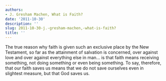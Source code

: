 ```yaml
---
authors:
- J. Gresham Machen, What is Faith?
date: '2011-10-30'
description: ''
slug: 2011-10-30-j.-gresham-machen,-what-is-faith?
title: ''
---
```

The true reason why faith is given such an exclusive place by the New Testament, so far as the attainment of salvation is concerned, over against love and over against everything else in man... is that faith means receiving something, not doing something or even being something. To say, therefore, that our faith saves us means that we do not save ourselves even in slightest measure, but that God saves us.



